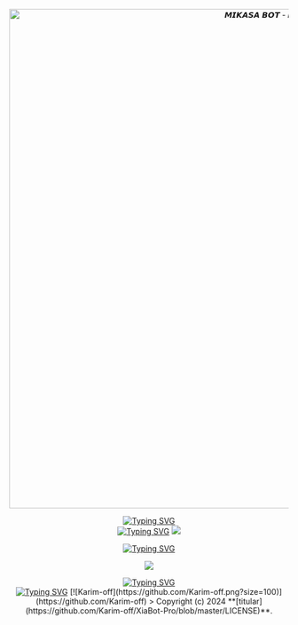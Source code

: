 <p align="center">
<img src="https://th.bing.com/th/id/OIG2.6DYzgwS1ijLpt6wLkkQm?w=1024&h=1024&rs=1&pid=ImgDetMain" alt="𝙈𝙄𝙆𝘼𝙎𝘼 𝘽𝙊𝙏 - 𝙈𝘿" width="900"/>
</p>

<div align="center">
<a href="https://git.io/typing-svg"><img src="https://readme-typing-svg.herokuapp.com?font=Barriecito&duration=3000&pause=400&color=ff002f&center=true&vCenter=true&width=885&height=50&lines=𝙈𝙄𝙆𝘼𝙎𝘼+𝘽𝙊𝙏+-+𝙈𝘿" alt="Typing SVG" /></a>

<div align="center">
<a href="https://git.io/typing-svg"><img src="https://readme-typing-svg.herokuapp.com?font=Barriecito&duration=3000&pause=400&color=ff006f&center=true&vCenter=true&width=885&height=50&lines=𝘾𝙊𝙉𝙏𝘼𝘾𝙏𝘼𝙈𝙀:" alt="Typing SVG" /></a>
<a href="https://api.whatsapp.com/send/?phone=51936732723&text=𝙈𝙄𝙆𝘼𝙎𝘼 𝘽𝙊𝙏 - 𝙈𝘿 &type=phone_number&app_absent=0" target="blank"><img src="https://img.shields.io/badge/Whatsapp-30302f?style=flat&logo=whatsapp" /></a>

</p> 

<div align="center">
<a href="https://git.io/typing-svg"><img src="https://readme-typing-svg.herokuapp.com?font=Barriecito&duration=3000&pause=400&color=ff7abd&center=true&vCenter=true&width=885&height=50&lines=𝘾𝘼𝙉𝘼𝙇+𝙊𝙁𝙄𝘾𝙄𝘼𝙇" alt="Typing SVG" /></a>

<a href="https://whatsapp.com/channel/0029VajUEsCB4hdNTg04zh1u" target="blank"><img src="https://img.shields.io/badge/𝘾𝘼𝙉𝘼𝙇_𝙊𝙁𝙄𝘾𝙄𝘼𝙇-25D366?style=for-the-badge&logo=whatsapp&logoColor=white" />


<div align="center">
<a href="https://git.io/typing-svg"><img src="https://readme-typing-svg.herokuapp.com?font=Barriecito&duration=3000&pause=400&color=ff00f2&center=true&vCenter=true&width=885&height=50&lines=𝙑𝙀𝙍𝙎𝙄𝙊𝙉+1.0.0" alt="Typing SVG" /></a>

<div align="center">
<a href="https://git.io/typing-svg"><img src="https://readme-typing-svg.herokuapp.com?font=Barriecito&duration=3000&pause=400&color=ff00f2&center=true&vCenter=true&width=885&height=50&lines=𝙏𝙄𝙏𝙐𝙇𝘼𝙍:" alt="Typing SVG" /></a>
[![Karim-off](https://github.com/Karim-off.png?size=100)](https://github.com/Karim-off) 
> Copyright (c) 2024 **[titular](https://github.com/Karim-off/XiaBot-Pro/blob/master/LICENSE)**.
